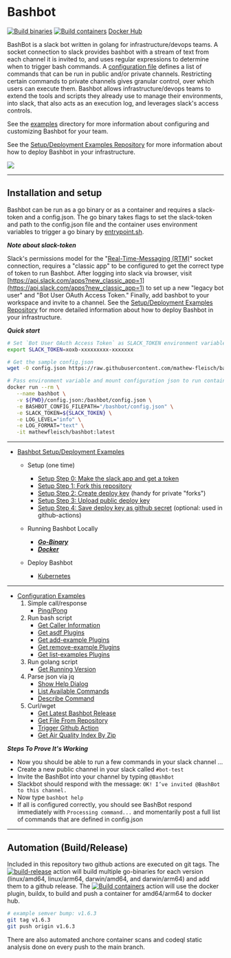 # Bashbot

[![Build binaries](https://github.com/mathew-fleisch/bashbot/actions/workflows/build-release.yaml/badge.svg)](https://github.com/mathew-fleisch/bashbot/actions/workflows/build-release.yaml)
[![Build containers](https://github.com/mathew-fleisch/bashbot/actions/workflows/build-container.yaml/badge.svg)](https://github.com/mathew-fleisch/bashbot/actions/workflows/build-container.yaml)
[Docker Hub](https://hub.docker.com/r/mathewfleisch/bashbot/tags?page=1&ordering=last_updated)

BashBot is a slack bot written in golang for infrastructure/devops teams. A socket connection to slack provides bashbot with a stream of text from each channel it is invited to, and uses regular expressions to determine when to trigger bash commands. A [configuration file](sample-config.json) defines a list of commands that can be run in public and/or private channels. Restricting certain commands to private channels gives granular control, over which users can execute them. Bashbot allows infrastructure/devops teams to extend the tools and scripts they already use to manage their environments, into slack, that also acts as an execution log, and leverages slack's access controls. 

See the [examples](examples) directory for more information about configuring and customizing Bashbot for your team.

See the [Setup/Deployment Examples Repository](https://github.com/mathew-fleisch/bashbot-example) for more information about how to deploy Bashbot in your infrastructure.

<img src="https://i.imgur.com/s0cf2Hl.gif" />

--------------------------------------------------

## Installation and setup

Bashbot can be run as a go binary or as a container and requires a slack-token and a config.json. The go binary takes flags to set the slack-token and path to the config.json file and the container uses environment variables to trigger a go binary by [entrypoint.sh](entrypoint.sh).

***Note about slack-token***

Slack's permissions model for the "[Real-Time-Messaging (RTM)](https://api.slack.com/rtm)" socket connection, requires a "classic app" to be configured to get the correct type of token to run Bashbot. After logging into slack via browser, visit [https://api.slack.com/apps?new_classic_app=1](https://api.slack.com/apps?new_classic_app=1) to set up a new "legacy bot user" and "Bot User OAuth Access Token." Finally, add bashbot to your workspace and invite to a channel. See the [Setup/Deployment Examples Repository](https://github.com/mathew-fleisch/bashbot-example) for more detailed information about how to deploy Bashbot in your infrastructure.


***Quick start***

```bash
# Set `Bot User OAuth Access Token` as SLACK_TOKEN environment variable
export SLACK_TOKEN=xoxb-xxxxxxxxx-xxxxxxx

# Get the sample config.json
wget -O config.json https://raw.githubusercontent.com/mathew-fleisch/bashbot/main/sample-config.json

# Pass environment variable and mount configuration json to run container
docker run --rm \
   --name bashbot \
   -v ${PWD}/config.json:/bashbot/config.json \
   -e BASHBOT_CONFIG_FILEPATH="/bashbot/config.json" \
   -e SLACK_TOKEN=${SLACK_TOKEN} \
   -e LOG_LEVEL="info" \
   -e LOG_FORMAT="text" \
   -it mathewfleisch/bashbot:latest
```

-------------------------------------------------------------------------

 - [Bashbot Setup/Deployment Examples](https://github.com/mathew-fleisch/bashbot-example)
    - Setup (one time)
      - [Setup Step 0: Make the slack app and get a token](https://github.com/mathew-fleisch/bashbot-example#setup-step-0-make-the-slack-app-and-get-a-token)
      - [Setup Step 1: Fork this repository](https://github.com/mathew-fleisch/bashbot-example#setup-step-1-fork-this-repository)
      - [Setup Step 2: Create deploy key](https://github.com/mathew-fleisch/bashbot-example#setup-step-2-create-deploy-key) (handy for private "forks")
      - [Setup Step 3: Upload public deploy key](https://github.com/mathew-fleisch/bashbot-example#setup-step-3-upload-public-deploy-key)
      - [Setup Step 4: Save deploy key as github secret](https://github.com/mathew-fleisch/bashbot-example#setup-step-4-save-deploy-key-as-github-secret) (optional: used in github-actions)

    - Running Bashbot Locally
      - [***Go-Binary***](https://github.com/mathew-fleisch/bashbot-example#run-bashbot-locally-as-go-binary)
      - [***Docker***](https://github.com/mathew-fleisch/bashbot-example#run-bashbot-locally-from-docker)

    - Deploy Bashbot
      - [Kubernetes](https://github.com/mathew-fleisch/bashbot-example#run-bashbot-in-kubernetes)

-------------------------------------------------------------------------

 - [Configuration Examples](examples)
    1. Simple call/response
        - [Ping/Pong](examples/ping)
    2. Run bash script
        - [Get Caller Information](examples/info)
        - [Get asdf Plugins](examples/asdf)
        - [Get add-example Plugins](examples/add-example)
        - [Get remove-example Plugins](examples/remove-example)
        - [Get list-examples Plugins](examples/list-examples)
    3. Run golang script
        - [Get Running Version](examples/version)
    4. Parse json via jq
        - [Show Help Dialog](examples/help)
        - [List Available Commands](examples/list)
        - [Describe Command](examples/describe)
    5. Curl/wget
        - [Get Latest Bashbot Release](examples/latest-release)
        - [Get File From Repository](examples/get-file-from-repo)
        - [Trigger Github Action](examples/trigger-github-action)
        - [Get Air Quality Index By Zip](examples/aqi)


***Steps To Prove It's Working***

- Now you should be able to run a few commands in your slack channel ...
- Create a new public channel in your slack called `#bot-test`
- Invite the BashBot into your channel by typing `@BashBot`
- Slackbot should respond with the message: `OK! I’ve invited @BashBot to this channel.`
- Now type `bashbot help`
- If all is configured correctly, you should see BashBot respond immediately with `Processing command...` and momentarily post a full list of commands that are defined in config.json



-------------------------------------------------------------------------

## Automation (Build/Release)
Included in this repository two github actions are executed on git tags. The [![build-release](https://github.com/mathew-fleisch/bashbot/actions/workflows/build-release.yaml/badge.svg)](https://github.com/mathew-fleisch/bashbot/actions/workflows/build-release.yaml) action will build multiple go-binaries for each version (linux/amd64, linux/arm64, darwin/amd64, and darwin/arm64) and add them to a github release. The
[![Build containers](https://github.com/mathew-fleisch/bashbot/actions/workflows/build-container.yaml/badge.svg)](https://github.com/mathew-fleisch/bashbot/actions/workflows/build-container.yaml) action will use the docker plugin, buildx, to build and push a container for amd64/arm64 to docker hub.

```bash
# example semver bump: v1.6.3
git tag v1.6.3
git push origin v1.6.3
```

There are also automated anchore container scans and codeql static analysis done on every push to the main branch.
